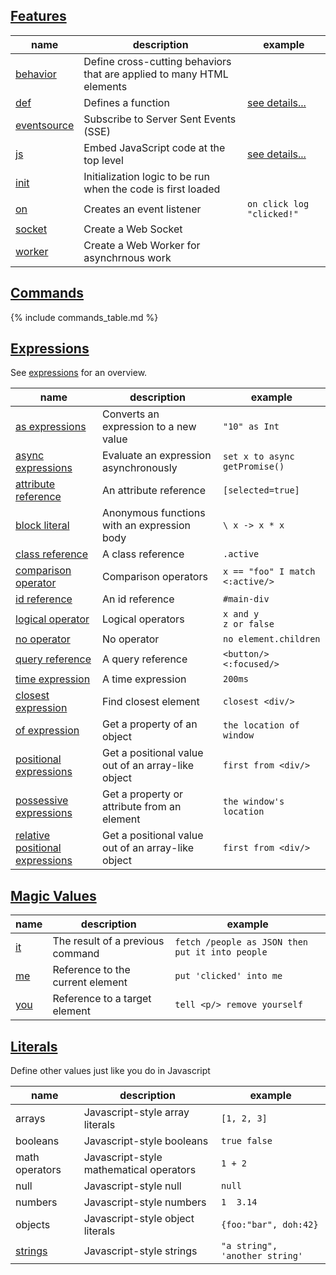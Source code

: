 
## <a name='features'></a>[Features](#features)

|  name | description | example
|-------|-------------|---------
| [behavior](/features/behavior) | Define cross-cutting behaviors that are applied to many HTML elements
| [def](/features/def) | Defines a function | [see details...](/features/def)
| [eventsource](/features/event-source) | Subscribe to Server Sent Events (SSE)
| [js](/features/js) | Embed JavaScript code at the top level | [see details...](/features/js)
| [init](/features/init) | Initialization logic to be run when the code is first loaded
| [on](/features/on) | Creates an event listener | `on click log "clicked!"`
| [socket](/features/socket) | Create a Web Socket
| [worker](/features/worker) | Create a Web Worker for asynchrnous work

## <a name='commands'></a>[Commands](#commands)

{% include commands_table.md %}

## <a name='expressions'></a>[Expressions](#expressions)

See [expressions](/expressions) for an overview.

|  name | description | example
|-------|-------------|---------
| [as expressions](/expressions/as) | Converts an expression to a new value | `"10" as Int`
| [async expressions](/expressions/async) | Evaluate an expression asynchronously | `set x to async getPromise()`
| [attribute reference](/expressions/attribute-ref) | An attribute reference | `[selected=true]`
| [block literal](/expressions/block-literal) | Anonymous functions with an expression body | `\ x -> x * x`
| [class reference](/expressions/class-reference) | A class reference | `.active`
| [comparison operator](/expressions/comparison-operator) | Comparison operators | `x == "foo" I match <:active/>`
| [id reference](/expressions/id-reference) | An id reference | `#main-div`
| [logical operator](/expressions/logical-operator) | Logical operators | `x and y`<br/>`z or false`
| [no operator](/expressions/no) | No operator | `no element.children`
| [query reference](/expressions/query-reference) | A query reference | `<button/> <:focused/>`
| [time expression](/expressions/time) | A time expression | `200ms`
| [closest expression](/expressions/closest) | Find closest element | `closest <div/>`
| [of expression](/expressions/of) | Get a property of an object | `the location of window`
| [positional expressions](/expressions/positional) | Get a positional value out of an array-like object | `first from <div/>`
| [possessive expressions](/expressions/possessive) | Get a property or attribute from an element | `the window's location`
| [relative positional expressions](/expressions/relative-positional/) | Get a positional value out of an array-like object | `first from <div/>`

## <a name='magic-values'></a> [Magic Values](#magic-values)

|  name | description | example
|-------|-------------|---------
| [it](/expressions/it) | The result of a previous command | `fetch /people as JSON then put it into people`
| [me](/expressions/me) | Reference to the current element | `put 'clicked' into me`
| [you](/expressions/you) | Reference to a target element | `tell <p/> remove yourself`

## <a name='literals'></a> [Literals](#literals)

Define other values just like you do in Javascript

|  name | description | example
|-------|-------------|---------
| arrays | Javascript-style array literals | `[1, 2, 3]`
| booleans | Javascript-style booleans | `true false`
| math operators | Javascript-style mathematical operators | `1 + 2`
| null | Javascript-style null | `null`
| numbers | Javascript-style numbers | `1  3.14`
| objects | Javascript-style object literals | `{foo:"bar", doh:42}`
| [strings](/expressions/string) | Javascript-style strings | `"a string", 'another string'`
